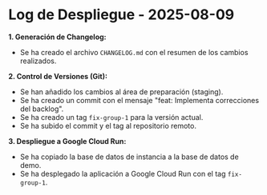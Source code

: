 # Log de Despliegue - 2025-08-09

**1. Generación de Changelog:**

*   Se ha creado el archivo `CHANGELOG.md` con el resumen de los cambios realizados.

**2. Control de Versiones (Git):**

*   Se han añadido los cambios al área de preparación (staging).
*   Se ha creado un commit con el mensaje "feat: Implementa correcciones del backlog".
*   Se ha creado un tag `fix-group-1` para la versión actual.
*   Se ha subido el commit y el tag al repositorio remoto.

**3. Despliegue a Google Cloud Run:**

*   Se ha copiado la base de datos de instancia a la base de datos de demo.
*   Se ha desplegado la aplicación a Google Cloud Run con el tag `fix-group-1`.

